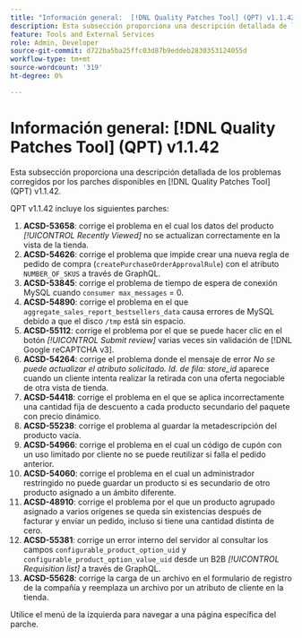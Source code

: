 ```yaml
---
title: "Información general:  [!DNL Quality Patches Tool] (QPT) v1.1.42"
description: Esta subsección proporciona una descripción detallada de los problemas corregidos por los parches disponibles en  [!DNL Quality Patches Tool] (QPT) v1.1.42.
feature: Tools and External Services
role: Admin, Developer
source-git-commit: d722ba5ba25ffc03d87b9eddeb2830353124055d
workflow-type: tm+mt
source-wordcount: '319'
ht-degree: 0%

---
```


# Información general: [!DNL Quality Patches Tool] (QPT) v1.1.42

Esta subsección proporciona una descripción detallada de los problemas corregidos por los parches disponibles en [!DNL Quality Patches Tool] (QPT) v1.1.42.

QPT v1.1.42 incluye los siguientes parches:

1. **ACSD-53658**: corrige el problema en el cual los datos del producto *[!UICONTROL Recently Viewed]* no se actualizan correctamente en la vista de la tienda.
1. **ACSD-54626**: corrige el problema que impide crear una nueva regla de pedido de compra (`createPurchaseOrderApprovalRule`) con el atributo `NUMBER_OF_SKUS` a través de GraphQL.
1. **ACSD-53845**: corrige el problema de tiempo de espera de conexión MySQL cuando `consumer max_messages` = 0.
1. **ACSD-54890**: corrige el problema en el que `aggregate_sales_report_bestsellers_data` causa errores de MySQL debido a que el disco `/tmp` está sin espacio.
1. **ACSD-55112**: corrige el problema por el que se puede hacer clic en el botón *[!UICONTROL Submit review]* varias veces sin validación de [!DNL Google reCAPTCHA v3].
1. **ACSD-54264**: corrige el problema donde el mensaje de error *No se puede actualizar el atributo solicitado. Id. de fila: store_id* aparece cuando un cliente intenta realizar la retirada con una oferta negociable de otra vista de tienda.
1. **ACSD-54418**: corrige el problema en el que se aplica incorrectamente una cantidad fija de descuento a cada producto secundario del paquete con precio dinámico.
1. **ACSD-55238**: corrige el problema al guardar la metadescripción del producto vacía.
1. **ACSD-54966**: corrige el problema en el cual un código de cupón con un uso limitado por cliente no se puede reutilizar si falla el pedido anterior.
1. **ACSD-54060**: corrige el problema en el cual un administrador restringido no puede guardar un producto si es secundario de otro producto asignado a un ámbito diferente.
1. **ACSD-48910**: corrige el problema por el que un producto agrupado asignado a varios orígenes se queda sin existencias después de facturar y enviar un pedido, incluso si tiene una cantidad distinta de cero.
1. **ACSD-55381**: corrige un error interno del servidor al consultar los campos `configurable_product_option_uid` y `configurable_product_option_value_uid` desde un B2B *[!UICONTROL Requisition list]* a través de GraphQL.
1. **ACSD-55628**: corrige la carga de un archivo en el formulario de registro de la compañía y reemplaza un archivo por un atributo de cliente en la tienda.

Utilice el menú de la izquierda para navegar a una página específica del parche.
